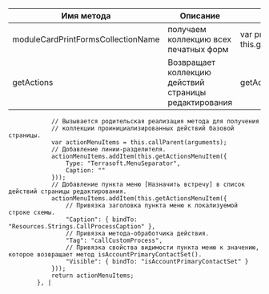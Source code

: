 | Имя метода | Описание | Пример |
| ------------- | ------------- | ------------- |
| moduleCardPrintFormsCollectionName | получаем коллекцию всех печатных форм | var printMenuItems = this.get(this.moduleCardPrintFormsCollectionName) |
|getActions | Возвращает коллекцию действий страницы редактирования | getActions: function() {
                // Вызывается родительская реализация метода для получения
                // коллекции проинициализированных действий базовой страницы.
                var actionMenuItems = this.callParent(arguments);
                // Добавление линии-разделителя.
                actionMenuItems.addItem(this.getActionsMenuItem({
                    Type: "Terrasoft.MenuSeparator",
                    Caption: ""
                }));
                // Добавление пункта меню [Назначить встречу] в список действий страницы редактирования.
                actionMenuItems.addItem(this.getActionsMenuItem({
                    // Привязка заголовка пункта меню к локализуемой строке схемы.
                    "Caption": { bindTo: "Resources.Strings.CallProcessCaption" },
                    // Привязка метода-обработчика действия.
                    "Tag": "callCustomProcess",
                    // Привязка свойства видимости пункта меню к значению, которое возвращает метод isAccountPrimaryContactSet().
                    "Visible": { bindTo: "isAccountPrimaryContactSet" }
                }));
                return actionMenuItems;
            }, |
